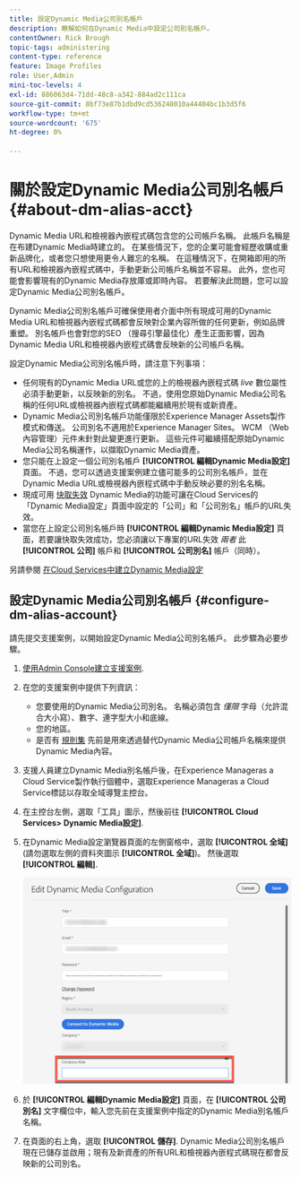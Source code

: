 ```yaml
---
title: 設定Dynamic Media公司別名帳戶
description: 瞭解如何在Dynamic Media中設定公司別名帳戶。
contentOwner: Rick Brough
topic-tags: administering
content-type: reference
feature: Image Profiles
role: User,Admin
mini-toc-levels: 4
exl-id: 886063d4-71dd-48c8-a342-884ad2c111ca
source-git-commit: 8bf73e87b1dbd9cd536248010a44404bc1b3d5f6
workflow-type: tm+mt
source-wordcount: '675'
ht-degree: 0%

---
```


# 關於設定Dynamic Media公司別名帳戶 {#about-dm-alias-acct}

<!-- hide: yes
hidefromtoc: yes -->

<!-- >[!NOTE]
>
>This feature to create a Dynamic Media company alias account is in the Prerelease Channel for January 2022. See [Prerelease Channel documentation](https://experienceleague.adobe.com/docs/experience-manager-cloud-service/content/release-notes/prerelease.html?lang=en#enable-prerelease) for information on how to enable the feature for your environment. The feature will be generally available in the February 2022 release. -->

Dynamic Media URL和檢視器內嵌程式碼包含您的公司帳戶名稱。 此帳戶名稱是在布建Dynamic Media時建立的。 在某些情況下，您的企業可能會經歷收購或重新品牌化，或者您只想使用更令人難忘的名稱。 在這種情況下，在開箱即用的所有URL和檢視器內嵌程式碼中，手動更新公司帳戶名稱並不容易。 此外，您也可能會影響現有的Dynamic Media存放庫或即時內容。 若要解決此問題，您可以設定Dynamic Media公司別名帳戶。

Dynamic Media公司別名帳戶可確保使用者介面中所有現成可用的Dynamic Media URL和檢視器內嵌程式碼都會反映對企業內容所做的任何更新，例如品牌重塑。 別名帳戶也會對您的SEO （搜尋引擎最佳化）產生正面影響，因為Dynamic Media URL和檢視器內嵌程式碼會反映新的公司帳戶名稱。

設定Dynamic Media公司別名帳戶時，請注意下列事項：

* 任何現有的Dynamic Media URL或您的上的檢視器內嵌程式碼 *live* 數位屬性必須手動更新，以反映新的別名。 不過，使用您原始Dynamic Media公司名稱的任何URL或檢視器內嵌程式碼都能繼續用於現有或新資產。
* Dynamic Media公司別名帳戶功能僅限於Experience Manager Assets製作模式和傳送。 公司別名不適用於Experience Manager Sites。 WCM （Web內容管理）元件未針對此變更進行更新。 這些元件可繼續搭配原始Dynamic Media公司名稱運作，以擷取Dynamic Media資產。
* 您只能在上設定一個公司別名帳戶 **[!UICONTROL 編輯Dynamic Media設定]** 頁面。 不過，您可以透過支援案例建立儘可能多的公司別名帳戶，並在Dynamic Media URL或檢視器內嵌程式碼中手動反映必要的別名名稱。
* 現成可用 [快取失效](/help/assets/dynamic-media/invalidate-cdn-cache-dynamic-media.md) Dynamic Media的功能可讓在Cloud Services的「Dynamic Media設定」頁面中設定的「公司」和「公司別名」帳戶的URL失效。
* 當您在上設定公司別名帳戶時 **[!UICONTROL 編輯Dynamic Media設定]** 頁面，若要讓快取失效成功，您必須讓以下專案的URL失效 *兩者* 此 **[!UICONTROL 公司]** 帳戶和 **[!UICONTROL 公司別名]** 帳戶（同時）。

另請參閱 [在Cloud Services中建立Dynamic Media設定](/help/assets/dynamic-media/config-dm.md#configuring-dynamic-media-cloud-services)

## 設定Dynamic Media公司別名帳戶 {#configure-dm-alias-account}

請先提交支援案例，以開始設定Dynamic Media公司別名帳戶。 此步驟為必要步驟。

1. [使用Admin Console建立支援案例](https://helpx.adobe.com/cn/enterprise/using/support-for-experience-cloud.html).
1. 在您的支援案例中提供下列資訊：

   * 您要使用的Dynamic Media公司別名。 名稱必須包含 *僅限* 字母（允許混合大小寫）、數字、連字型大小和底線。
   * 您的地區。
   * 是否有 [規則集](/help/assets/dynamic-media/using-rulesets-to-transform-urls.md) 先前是用來透過替代Dynamic Media公司帳戶名稱來提供Dynamic Media內容。

1. 支援人員建立Dynamic Media別名帳戶後，在Experience Manageras a Cloud Service製作執行個體中，選取Experience Manageras a Cloud Service標誌以存取全域導覽主控台。
1. 在主控台左側，選取「工具」圖示，然後前往 **[!UICONTROL Cloud Services> Dynamic Media設定]**.
1. 在Dynamic Media設定瀏覽器頁面的左側窗格中，選取 **[!UICONTROL 全域]** (請勿選取左側的資料夾圖示 **[!UICONTROL 全域]**)。 然後選取 **[!UICONTROL 編輯]**.

   ![Dynamic Media公司別名文字欄位](/help/assets/assets-dm/dm-company-alias.png)

1. 於 **[!UICONTROL 編輯Dynamic Media設定]** 頁面，在 **[!UICONTROL 公司別名]** 文字欄位中，輸入您先前在支援案例中指定的Dynamic Media別名帳戶名稱。
1. 在頁面的右上角，選取 **[!UICONTROL 儲存]**.
Dynamic Media公司別名帳戶現在已儲存並啟用；現有及新資產的所有URL和檢視器內嵌程式碼現在都會反映新的公司別名。